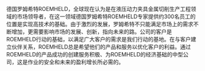 德国罗姆希特ROEMHELD，全球现在认为是在液压动力夹具金属切削生产工程领域的市场领导者，在这一领域德国罗姆希特ROEMHELD专家提供约300名员工的位置是实现高技术的基础。由于激烈的发展，罗姆希特不只能满足市场上的需求不断增加，更需要影响市场的发展、创新，指向未来的路。公司的客户是ROEMHELD行动的基础，以满足广大客户的需求是我们行动的基地。在与客户建立伙伴关系，ROEMHELD总是希望他们的产品和服务以优化客户的利益。通过ROEMHELD的产品成功的创建服务积极、为ROEMHELD的经济基础的中型公司，这是作业的安全和未来的盈利增长所必需的。